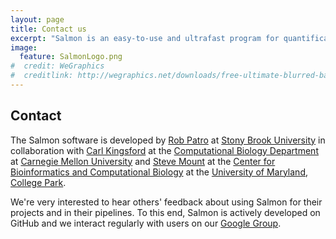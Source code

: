 ```yaml
---
layout: page
title: Contact us
excerpt: "Salmon is an easy-to-use and ultrafast program for quantification from RNA-seq data"
image:
  feature: SalmonLogo.png
#  credit: WeGraphics
#  creditlink: http://wegraphics.net/downloads/free-ultimate-blurred-background-pack/
---
```


Contact
-------

The Salmon software is developed by [Rob Patro](http://www.robpatro.com) at 
[Stony Brook University](http://www.cs.stonybrook.edu) in collaboration
with [Carl Kingsford](http://www.cs.cmu.edu/~ckingsf) at the 
[Computational Biology Department](http://www.compbio.cmu.edu) at 
[Carnegie Mellon University](http://www.cmu.edu) and 
[Steve Mount](http://www.clfs.umd.edu/labs/mount/) at the 
[Center for Bioinformatics and Computational Biology](http://www.cbcb.umd.edu/)
at the [University of Maryland, College Park](http://www.umd.edu/).

We're very interested to hear others' feedback about using Salmon for their
projects and in their pipelines.  To this end, Salmon is actively developed on
GitHub and we interact regularly with users on our [Google Group](http://ongen.us/SForum).


